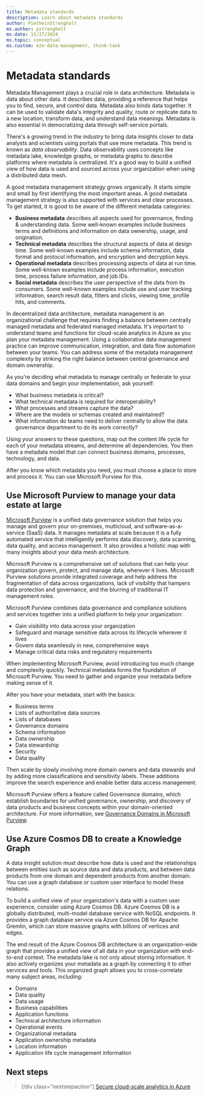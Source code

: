 ```yaml
---
title: Metadata standards
description: Learn about metadata standards
author: PietheinStrengholt
ms.author: pstrengholt
ms.date: 11/27/2024
ms.topic: conceptual
ms.custom: e2e-data-management, think-tank
---
```


# Metadata standards

Metadata Management plays a crucial role in data architecture. Metadata is data about other data. It describes data, providing a reference that helps you to find, secure, and control data. Metadata also binds data together. It can be used to validate data's integrity and quality, route or replicate data to a new location, transform data, and understand data meanings. Metadata is also essential in democratizing data through self-service portals.

There's a growing trend in the industry to bring data insights closer to data analysts and scientists using portals that use more metadata. This trend is known as *data observability*. Data observability uses concepts like metadata lake, knowledge graphs, or metadata graphs to describe platforms where metadata is centralized. It's a good way to build a unified view of how data is used and sourced across your organization when using a distributed data mesh.

A good metadata management strategy grows organically. It starts simple and small by first identifying the most important areas. A good metadata management strategy is also supported with services and clear processes. To get started, it is good to be aware of the different metadata categories:

- **Business metadata** describes all aspects used for governance, finding & understanding data. Some well-known examples include business terms and definitions and information on data ownership, usage, and origination.
- **Technical metadata** describes the structural aspects of data at design time. Some well-known examples include schema information, data format and protocol information, and encryption and decryption keys.
- **Operational metadata** describes processing aspects of data at run time. Some well-known examples include process information, execution time, process failure information, and job IDs.
- **Social metadata** describes the user perspective of the data from its consumers. Some well-known examples include use and user tracking information, search result data, filters and clicks, viewing time, profile hits, and comments.

In decentralized data architecture, metadata management is an organizational challenge that requires finding a balance between centrally managed metadata and federated managed metadata. It's important to understand teams and functions for cloud-scale analytics in Azure as you plan your metadata management. Using a collaborative data management practice can improve communication, integration, and data flow automation between your teams. You can address some of the metadata management complexity by striking the right balance between central governance and domain ownership.

As you're deciding what metadata to manage centrally or federate to your data domains and begin your implementation, ask yourself:

- What business metadata is critical?
- What technical metadata is required for interoperability?
- What processes and streams capture the data?
- Where are the models or schemas created and maintained?
- What information do teams need to deliver centrally to allow the data governance department to do its work correctly?

Using your answers to these questions, map out the content life cycle for each of your metadata streams, and determine all dependencies. You then have a metadata model that can connect business domains, processes, technology, and data.

After you know which metadata you need, you must choose a place to store and process it. You can use Microsoft Purview for this.

## Use Microsoft Purview to manage your data estate at large

[Microsoft Purview](/azure/purview) is a unified data governance solution that helps you manage and govern your on-premises, multicloud, and software-as-a-service (SaaS) data. It manages metadata at scale because it is a fully automated service that intelligently performs data discovery, data scanning, data quality, and access management. It also provides a holistic map with many insights about your data mesh architecture.

Microsoft Purview is a comprehensive set of solutions that can help your organization govern, protect, and manage data, wherever it lives. Microsoft Purview solutions provide integrated coverage and help address the fragmentation of data across organizations, lack of visibility that hampers data protection and governance, and the blurring of traditional IT management roles.

Microsoft Purview combines data governance and compliance solutions and services together into a unified platform to help your organization:

- Gain visibility into data across your organization
- Safeguard and manage sensitive data across its lifecycle wherever it lives
- Govern data seamlessly in new, comprehensive ways
- Manage critical data risks and regulatory requirements

When implementing Microsoft Purview, avoid introducing too much change and complexity quickly. Technical metadata forms the foundation of Microsoft Purview. You need to gather and organize your metadata before making sense of it.

After you have your metadata, start with the basics:

- Business terms
- Lists of authoritative data sources
- Lists of databases
- Governance domains
- Schema information
- Data ownership
- Data stewardship
- Security
- Data quality

Then scale by slowly involving more domain owners and data stewards and by adding more classifications and sensitivity labels. These additions improve the search experience and enable better data access management.

Microsoft Purview offers a feature called Governance domains, which establish boundaries for unified governance, ownership, and discovery of data products and business concepts within your domain-oriented architecture. For more information, see [Governance Domains in Microsoft Purview](/purview/concept-governance-domain).

## Use Azure Cosmos DB to create a Knowledge Graph

A data insight solution must describe how data is used and the relationships between entities such as source data and data products, and between data products from one domain and dependent products from another domain. You can use a graph database or custom user interface to model these relations.

To build a unified view of your organization's data with a custom user experience, consider using Azure Cosmos DB. Azure Cosmos DB is a globally distributed, multi-model database service with NoSQL endpoints. It provides a graph database service via Azure Cosmos DB for Apache Gremlin, which can store massive graphs with billions of vertices and edges.

The end result of the Azure Cosmos DB architecture is an organization-wide graph that provides a unified view of all data in your organization with end-to-end context. The metadata lake is not only about storing information. It also actively organizes your metadata as a graph by connecting it to other services and tools. This organized graph allows you to cross-correlate many subject areas, including:

- Domains
- Data quality
- Data usage
- Business capabilities
- Application functions
- Technical architecture information
- Operational events
- Organizational metadata
- Application ownership metadata
- Location information
- Application life cycle management information

## Next steps

> [!div class="nextstepaction"]
> [Secure cloud-scale analytics in Azure](../data-management/secure.md)